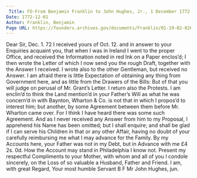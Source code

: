 ```yaml
---
 Title: FO-From Benjamin Franklin to John Hughes, Jr., 1 December 1772
Date: 1772-12-01
Author: Franklin, Benjamin
Page URL: https://founders.archives.gov/documents/Franklin/01-19-02-0265
---
```


Dear Sir,
Dec. 1. 72
I received yours of Oct. 12. and in answer to your Enquiries acquaint you, that when I was in Ireland I went to the proper Office, and received the Information noted in red Ink on a Paper enclos’d; I then wrote the Letter of which I now send you the rough Draft, together with the Answer I received. I wrote also to the other Gentleman, but received no Answer. I am afraid there is little Expectation of obtaining any thing from Government here, and as little from the Drawers of the Bills: But of that you will judge on perusal of Mr. Grant’s Letter. I return also the Protests.
I am enclin’d to think the Land mention’d in your Father’s Will as what he was concern’d in with Baynton, Wharton & Co. is not that in which I propos’d to interest him; but another, by some Agreement between them before Mr. Wharton came over. For I think I have heard there was some such Agreement. And as I never received any Answer from him to my Proposal, I apprehend his Name has been omitted; but I shall enquire; and shall be glad if I can serve his Children in that or any other Affair, having no doubt of your carefully reimbursing me what I may advance for the Family. By my Accounts here, your Father was not in my Debt, but in Advance with me £4 2s. 0d. How the Account may stand in Philadelphia I know not.
Present my respectful Compliments to your Mother, with whom and all of you I condole sincerely, on the Loss of so valuable a Husband, Father and Friend. I am, with great Regard, Your most humble Servant
B F
Mr John Hughes, jun.

